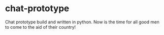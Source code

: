 # chat-prototype
Chat prototype build and written in python.
Now is the time for all good men to come to the aid of their country!
